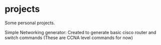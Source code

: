 # projects
Some personal projects.

Simple Networking generator: Created to generate basic cisco router and switch commands (These are CCNA level commands for now)

